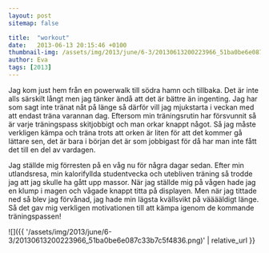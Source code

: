 ```yaml
---
layout: post
sitemap: false

title:  "workout"
date:   2013-06-13 20:15:46 +0100
thumbnail-img: /assets/img/2013/june/6-3/20130613200223966_51ba0be6e087c33b7c5f4836.png
author: Eva
tags: [2013]
---
```


Jag kom just hem från en powerwalk till södra hamn och tillbaka. Det är inte alls särskilt långt men jag tänker ändå att det är bättre än ingenting. Jag har som sagt inte tränat nåt på länge så därför vill jag mjukstarta i veckan med att endast träna varannan dag. Eftersom min träningsrutin har försvunnit så är varje träningspass skitjobbigt och man orkar knappt något. Så jag måste verkligen kämpa och träna trots att orken är liten för att det kommer gå lättare sen, det är bara i början det är som jobbigast för då har man inte fått det till en del av vardagen. 

Jag ställde mig förresten på en våg nu för några dagar sedan. Efter min utlandsresa, min kalorifyllda studentvecka och utebliven träning så trodde jag att jag skulle ha gått upp massor. När jag ställde mig på vågen hade jag en klump i magen och vågade knappt titta på displayen. Men när jag tittade ned så blev jag förvånad,  jag hade min lägsta kvällsvikt på vääääldigt länge. Så det gav mig verkligen motivationen till att kämpa igenom de kommande träningspassen!

![]({{ '/assets/img/2013/june/6-3/20130613200223966_51ba0be6e087c33b7c5f4836.png)'  | relative_url }}

